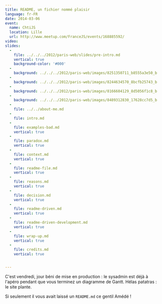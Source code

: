 ```yaml
---
title: README, un fichier nommé plaisir
language: fr-FR
date: 2014-03-06
event:
  name: ChtiJS
  location: Lille
  url: http://www.meetup.com/FranceJS/events/168885592/
video:
slides:
  -
    file: ../../../2012/paris-web/slides/pre-intro.md
    vertical: true
    background-color: '#000'
  -
    background: ../../../2012/paris-web/images/8251350711_b8555a3e50_b.jpg
  -
    background: ../../../2012/paris-web/images/8244634570_8bcfb25743_b.jpg
  -
    background: ../../../2012/paris-web/images/8166604129_8d5056f1c8_b.jpg
  -
    background: ../../../2012/paris-web/images/8489312830_17628cc7d5_b.jpg
  -
    file: ../../about-me.md
  -
    file: intro.md
  -
    file: examples-bad.md
    vertical: true
  -
    file: paradox.md
    vertical: true
  -
    file: context.md
    vertical: true
  -
    file: readme-file.md
    vertical: true
  -
    file: reasons.md
    vertical: true
  -
    file: decision.md
    vertical: true
  -
    file: readme-driven.md
    vertical: true
  -
    file: readme-driven-development.md
    vertical: true
  -
    file: wrap-up.md
    vertical: true
  -
    file: credits.md
    vertical: true


---
```


C'est vendredi, jour béni de mise en production : le sysadmin est déjà à l'apéro
pendant que vous terminez un diagramme de Gantt. Hélas patatras : le site plante.

Si seulement il vous avait laissé un `README.md` ce gentil Amédé !
